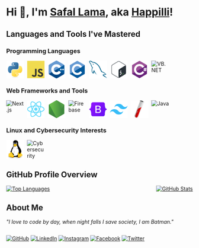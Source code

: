 # Hi 👋, I'm [Safal Lama](https://safallama.com.np), aka [Happilli](https://github.com/happilli)!

## Languages and Tools I've Mastered

### Programming Languages
<div style="display: flex; flex-wrap: wrap; gap: 8px;">
  <img src="https://raw.githubusercontent.com/devicons/devicon/master/icons/python/python-original.svg" width="48" title="Python" /> 
  <img src="https://raw.githubusercontent.com/devicons/devicon/master/icons/javascript/javascript-original.svg" width="48" title="JavaScript" /> 
  <img src="https://raw.githubusercontent.com/devicons/devicon/master/icons/cplusplus/cplusplus-original.svg" width="48" title="C++" /> 
  <img src="https://raw.githubusercontent.com/devicons/devicon/master/icons/c/c-original.svg" width="48" title="C" /> 
  <img src="https://raw.githubusercontent.com/devicons/devicon/master/icons/mysql/mysql-original.svg" width="48" title="SQL" /> 
  <img src="https://raw.githubusercontent.com/devicons/devicon/master/icons/bash/bash-original.svg" width="48" title="Bash" /> 
  <img src="https://raw.githubusercontent.com/devicons/devicon/master/icons/csharp/csharp-original.svg" width="48" title="C#" /> 
  <img src="https://cdn.jsdelivr.net/gh/devicons/devicon@latest/icons/visualbasic/visualbasic-original.svg" width="48" title="VB.NET" /> 
</div>

### Web Frameworks and Tools
<div style="display: flex; flex-wrap: wrap; gap: 8px;">
  <img src="https://cdn.jsdelivr.net/gh/devicons/devicon@latest/icons/nextjs/nextjs-original.svg" width="48" title="Next.js" /> 
  <img src="https://raw.githubusercontent.com/devicons/devicon/master/icons/react/react-original.svg" width="48" title="React.js" /> 
  <img src="https://raw.githubusercontent.com/devicons/devicon/master/icons/nodejs/nodejs-original.svg" width="48" title="Node.js" /> 
  <img src="https://cdn.jsdelivr.net/gh/devicons/devicon@latest/icons/firebase/firebase-plain.svg" width="48" title="Firebase" /> 
  <img src="https://raw.githubusercontent.com/devicons/devicon/master/icons/bootstrap/bootstrap-original.svg" width="48" title="Bootstrap" /> 
  <img src="https://raw.githubusercontent.com/devicons/devicon/master/icons/tailwindcss/tailwindcss-original.svg" width="48" title="Tailwind CSS" /> 
  <img src="https://raw.githubusercontent.com/devicons/devicon/master/icons/jekyll/jekyll-original.svg" width="48" title="Jekyll" /> 
  <img src ="https://cdn.jsdelivr.net/gh/devicons/devicon@latest/icons/java/java-plain.svg" width="48" title="Java" /> 
</div>

### Linux and Cybersecurity Interests
<div style="display: flex; flex-wrap: wrap; gap: 8px;">
  <img src="https://raw.githubusercontent.com/devicons/devicon/master/icons/linux/linux-original.svg" width="48" title="Linux" /> 
  <img src="https://img.icons8.com/fluency/48/fingerprint.png" width="48" title="Cybersecurity" /> 
</div>

## GitHub Profile Overview

<div style="display: flex; align-items: center; justify-content: space-between;">
  <a href="https://github.com/ryuzinoh">
    <img src="https://github-readme-stats.vercel.app/api/top-langs/?username=ryuzinoh&layout=compact&theme=midnight-purple" alt="Top Languages" height="150">
  </a>
  
  <a href="https://github.com/ryuzinoh">
    <img src="https://github-readme-stats.vercel.app/api?username=ryuzinoh&layout=compact&show_icons=true&theme=midnight-purple" alt="GitHub Stats" height="150">
  </a>
</div>

## About Me

*"I love to code by day, when night falls I save society, _I am Batman._"*

<div style="display: flex; flex-wrap: wrap; gap: 10px; margin-bottom: 20px;">

[![GitHub](https://img.shields.io/badge/GitHub-%2312100E.svg?style=for-the-badge&logo=github&logoColor=white)](https://github.com/happilli)
[![LinkedIn](https://img.shields.io/badge/LinkedIn-%230077B5.svg?style=for-the-badge&logo=linkedin&logoColor=white)](https://www.linkedin.com/in/safal-lama-379738330/)
[![Instagram](https://img.shields.io/badge/Instagram-%23E4405F.svg?style=for-the-badge&logo=instagram&logoColor=white)](https://www.instagram.com/happillli_/)
[![Facebook](https://img.shields.io/badge/Facebook-%231877F2.svg?style=for-the-badge&logo=facebook&logoColor=white)](https://www.facebook.com/myExistenceIsMythToMyOwnPast/)
[![Twitter](https://img.shields.io/badge/Twitter-%231DA1F2.svg?style=for-the-badge&logo=twitter&logoColor=white)](https://twitter.com/yoyuehappy)
</div>

              
